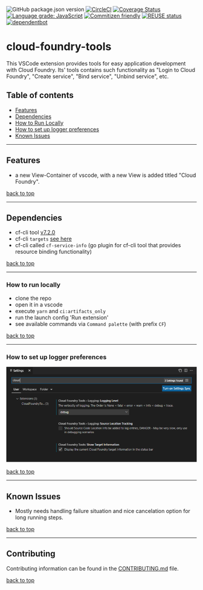 ![GitHub package.json version](https://img.shields.io/github/package-json/v/SAP/cloud-foundry-tools)
[![CircleCI](https://circleci.com/gh/SAP/cloud-foundry-tools.svg?style=svg)](https://circleci.com/gh/SAP/cloud-foundry-tools)
[![Coverage Status](https://coveralls.io/repos/github/SAP/cloud-foundry-tools/badge.svg?branch=master)](https://coveralls.io/github/SAP/cloud-foundry-tools?branch=master)
[![Language grade: JavaScript](https://img.shields.io/lgtm/grade/javascript/g/SAP/cloud-foundry-tools.svg?logo=lgtm&logoWidth=18)](https://lgtm.com/projects/g/SAP/cloud-foundry-tools/context:javascript)
[![Commitizen friendly](https://img.shields.io/badge/commitizen-friendly-brightgreen.svg)](http://commitizen.github.io/cz-cli/)
[![REUSE status](https://api.reuse.software/badge/github.com/SAP/cloud-foundry-tools)](https://api.reuse.software/info/github.com/SAP/cloud-foundry-tools)
[![dependentbot](https://api.dependabot.com/badges/status?host=github&repo=SAP/cloud-foundry-tools)](https://dependabot.com/)

# cloud-foundry-tools

This VSCode extension provides tools for easy application development with Cloud Foundry. Its' tools contains such functionality as "Login to Cloud Foundry", "Create service", "Bind service", "Unbind service", etc.

## Table of contents

- [Features](#features)
- [Dependencies](#dependencies)
- [How to Run Locally](#how-to-run-locally)
- [How to set up logger preferences](#how-to-set-up-logger-preferences)
- [Known Issues](#known-issues)

---

## Features

- a new View-Container of vscode, with a new View is added titled "Cloud Foundry".

[back to top](#table-of-contents)

---

## Dependencies

- cf-cli tool [v7.2.0](https://github.com/cloudfoundry/cli/releases/tag/v7.2.0)
- cf-cli `targets` [see here](https://github.com/guidowb/cf-targets-plugin)
- cf-cli called `cf-service-info` (go plugin for cf-cli tool that provides resource binding functionality)

[back to top](#table-of-contents)

---

### How to run locally

- clone the repo
- open it in a vscode
- execute `yarn` and `ci:artifacts_only`
- run the launch config 'Run extension'
- see available commands via `Command palette` (with prefix `CF`)

[back to top](#table-of-contents)

---

### How to set up logger preferences

![Alt text](media/settings.png?raw=true "Settings")

[back to top](#table-of-contents)

---

## Known Issues

- Mostly needs handling failure situation and nice cancelation option for long running steps.

[back to top](#table-of-contents)

---

## Contributing

Contributing information can be found in the [CONTRIBUTING.md](CONTRIBUTING.md) file.

[back to top](#table-of-contents)
